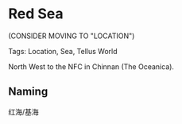 # Red Sea

(CONSIDER MOVING TO "LOCATION")

Tags: Location, Sea, Tellus World

North West to the NFC in Chinnan (The Oceanica).

## Naming

红海/基海